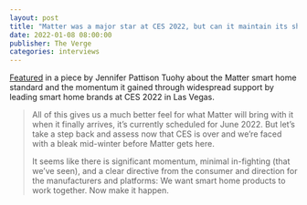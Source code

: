 ```yaml
---
layout: post
title: "Matter was a major star at CES 2022, but can it maintain its shine?"
date: 2022-01-08 08:00:00
publisher: The Verge
categories: interviews
---
```


[Featured][ln1] in a piece by Jennifer Pattison Tuohy about the Matter smart home standard and the momentum it gained through widespread support by leading smart home brands at CES 2022 in Las Vegas.

> All of this gives us a much better feel for what Matter will bring with it when it finally arrives, it’s currently scheduled for June 2022. But let’s take a step back and assess now that CES is over and we’re faced with a bleak mid-winter before Matter gets here.
> 
> It seems like there is significant momentum, minimal in-fighting (that we’ve seen), and a clear directive from the consumer and direction for the manufacturers and platforms: We want smart home products to work together. Now make it happen.

[ln1]: https://www.theverge.com/2022/1/8/22872311/matter-smart-home-ces-2022 "Matter was a major star at CES 2022, but can it maintain its shine?"

